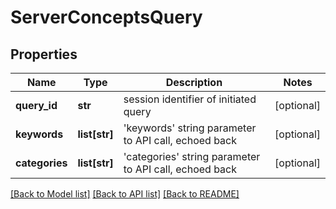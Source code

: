 # ServerConceptsQuery

## Properties
Name | Type | Description | Notes
------------ | ------------- | ------------- | -------------
**query_id** | **str** | session identifier of initiated query  | [optional] 
**keywords** | **list[str]** | &#39;keywords&#39; string parameter to API call, echoed back  | [optional] 
**categories** | **list[str]** | &#39;categories&#39; string parameter to API call, echoed back  | [optional] 

[[Back to Model list]](../README.md#documentation-for-models) [[Back to API list]](../README.md#documentation-for-api-endpoints) [[Back to README]](../README.md)


